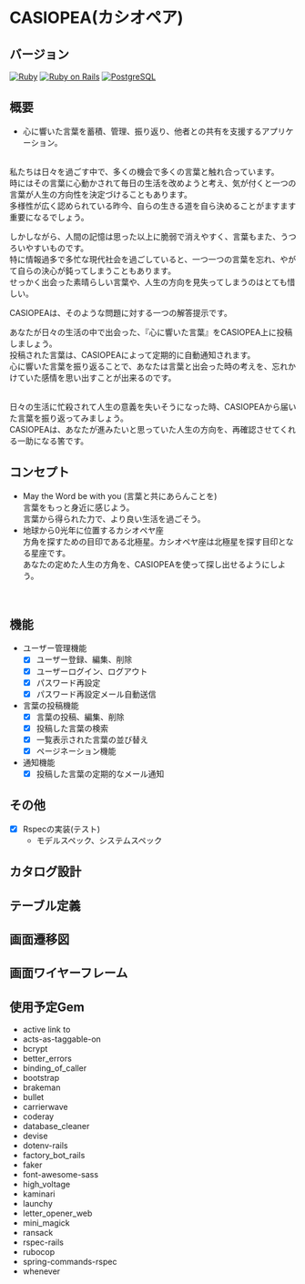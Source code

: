 # CASIOPEA(カシオペア)

## バージョン
[![Ruby](https://img.shields.io/badge/Ruby-2.6.3-red.svg)](https://docs.ruby-lang.org/ja/2.6.0/doc/index.html)
[![Ruby on Rails](https://img.shields.io/badge/Ruby%20on%20Rails-5.2.3-blue.svg)](https://guides.rubyonrails.org/)
[![PostgreSQL](https://img.shields.io/badge/PostgreSQL-9.5.19-yellow.svg)](https://www.postgresql.org/)

## 概要
- 心に響いた言葉を蓄積、管理、振り返り、他者との共有を支援するアプリケーション。<br><br>

私たちは日々を過ごす中で、多くの機会で多くの言葉と触れ合っています。<br>
時にはその言葉に心動かされて毎日の生活を改めようと考え、気が付くと一つの言葉が人生の方向性を決定づけることもあります。<br>
多様性が広く認められている昨今、自らの生きる道を自ら決めることがますます重要になるでしょう。<br>

しかしながら、人間の記憶は思った以上に脆弱で消えやすく、言葉もまた、うつろいやすいものです。<br>
特に情報過多で多忙な現代社会を過ごしていると、一つ一つの言葉を忘れ、やがて自らの決心が鈍ってしまうこともあります。<br>
せっかく出会った素晴らしい言葉や、人生の方向を見失ってしまうのはとても惜しい。<br>

CASIOPEAは、そのような問題に対する一つの解答提示です。<br>

あなたが日々の生活の中で出会った、『心に響いた言葉』をCASIOPEA上に投稿しましょう。<br>
投稿された言葉は、CASIOPEAによって定期的に自動通知されます。<br>
心に響いた言葉を振り返ることで、あなたは言葉と出会った時の考えを、忘れかけていた感情を思い出すことが出来るのです。<br>
<br>

日々の生活に忙殺されて人生の意義を失いそうになった時、CASIOPEAから届いた言葉を振り返ってみましょう。<br>
CASIOPEAは、あなたが進みたいと思っていた人生の方向を、再確認させてくれる一助になる筈です。<br>

## コンセプト
- May the Word be with you (言葉と共にあらんことを)<br>
言葉をもっと身近に感じよう。<br>
言葉から得られた力で、より良い生活を過ごそう。<br>
- 地球から0光年に位置するカシオペヤ座<br>
方角を探すための目印である北極星。カシオペヤ座は北極星を探す目印となる星座です。<br>
あなたの定めた人生の方角を、CASIOPEAを使って探し出せるようにしよう。<br>
<br>

## 機能
- ユーザー管理機能
  - [x] ユーザー登録、編集、削除
  - [x] ユーザーログイン、ログアウト
  - [x] パスワード再設定
  - [x] パスワード再設定メール自動送信
- 言葉の投稿機能
  - [x] 言葉の投稿、編集、削除
  - [x] 投稿した言葉の検索
  - [x] 一覧表示された言葉の並び替え
  - [x] ページネーション機能
- 通知機能
  - [x] 投稿した言葉の定期的なメール通知
## その他
  - [x] Rspecの実装(テスト)
    - モデルスペック、システムスペック

## カタログ設計

## テーブル定義

## 画面遷移図

## 画面ワイヤーフレーム

## 使用予定Gem
* active link to
* acts-as-taggable-on
* bcrypt
* better_errors
* binding_of_caller
* bootstrap
* brakeman
* bullet
* carrierwave
* coderay
* database_cleaner
* devise
* dotenv-rails
* factory_bot_rails
* faker
* font-awesome-sass
* high_voltage
* kaminari
* launchy
* letter_opener_web
* mini_magick
* ransack
* rspec-rails
* rubocop
* spring-commands-rspec
* whenever
